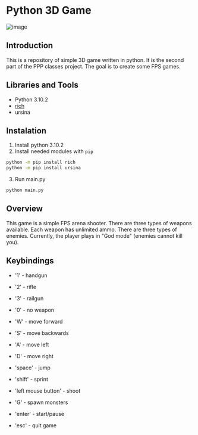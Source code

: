 # Python 3D Game

![image](https://user-images.githubusercontent.com/54101971/171924121-929097e0-aee1-4f03-a613-9ed6a7e1cba5.PNG)

## Introduction

This is a repository of simple 3D game written in python.
It is the second part of the PPP classes project.
The goal is to create some FPS games.

## Libraries and Tools

* Python 3.10.2
* [rich](https://github.com/Textualize/rich)
* ursina

## Instalation

1. Install python 3.10.2
2. Install needed modules with `pip`

```sh
python -m pip install rich
python -m pip install ursina
```

3. Run main.py

```sh
python main.py
```

## Overview

This game is a simple FPS arena shooter.
There are three types of weapons available.
Each weapon has unlimited ammo.
There are three types of enemies.
Currently, the player plays in "God mode" (enemies cannot kill you).

## Keybindings

* '1' - handgun
* '2' - rifle
* '3' - railgun
* '0' - no weapon

* 'W' - move forward
* 'S' - move backwards
* 'A' - move left
* 'D' - move right

* 'space' - jump
* 'shift' - sprint

* 'left mouse button' - shoot

* 'G' - spawn monsters
* 'enter' - start/pause

* 'esc' - quit game
